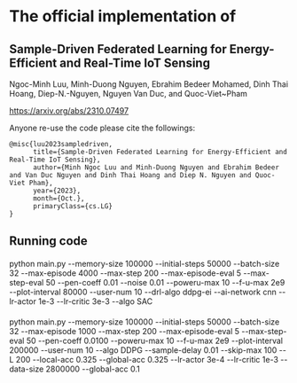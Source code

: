 # The official implementation of 
## Sample-Driven Federated Learning for Energy-Efficient and Real-Time IoT Sensing 
Ngoc-Minh Luu, Minh-Duong Nguyen, Ebrahim Bedeer Mohamed, Dinh Thai Hoang, Diep-N.-Nguyen, Nguyen Van Duc, and Quoc-Viet~Pham

https://arxiv.org/abs/2310.07497

Anyone re-use the code please cite the followings: 

```
@misc{luu2023sampledriven,
      title={Sample-Driven Federated Learning for Energy-Efficient and Real-Time IoT Sensing}, 
      author={Minh Ngoc Luu and Minh-Duong Nguyen and Ebrahim Bedeer and Van Duc Nguyen and Dinh Thai Hoang and Diep N. Nguyen and Quoc-Viet Pham},
      year={2023},
      month={Oct.},
      primaryClass={cs.LG}
}
```

## Running code
####
python main.py --memory-size 100000 --initial-steps 50000 --batch-size 32 --max-episode 4000 --max-step 200 --max-episode-eval 5 --max-step-eval 50 --pen-coeff 0.01 --noise 0.01 --poweru-max 10 --f-u-max 2e9  --plot-interval 80000 --user-num 10 --drl-algo ddpg-ei --ai-network cnn --lr-actor 1e-3 --lr-critic 3e-3 --algo SAC

####
 python main.py --memory-size 100000 --initial-steps 50000 --batch-size 32 --max-episode 1000 --max-step 200 --max-episode-eval 5 --max-step-eval 50 --pen-coeff 0.0100 --poweru-max 10 --f-u-max 2e9 --plot-interval 200000 --user-num 10 --algo DDPG --sample-delay 0.01 --skip-max 100 --L 200 --local-acc 0.325 --global-acc 0.325 --lr-actor 3e-4 --lr-critic 1e-3 --data-size 2800000 --global-acc 0.1
